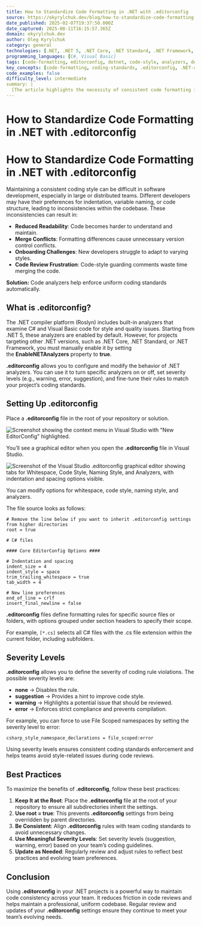 ```yaml
---
title: How to Standardize Code Formatting in .NET with .editorconfig
source: https://okyrylchuk.dev/blog/how-to-standardize-code-formatting-in-dotnet-with-editorconfig/
date_published: 2025-02-07T19:37:50.000Z
date_captured: 2025-08-11T16:15:57.365Z
domain: okyrylchuk.dev
author: Oleg Kyrylchuk
category: general
technologies: [.NET, .NET 5, .NET Core, .NET Standard, .NET Framework, Roslyn, Visual Studio]
programming_languages: [C#, Visual Basic]
tags: [code-formatting, editorconfig, dotnet, code-style, analyzers, development-tools, coding-standards, visual-studio, roslyn, team-collaboration]
key_concepts: [code-formatting, coding-standards, .editorconfig, .NET-analyzers, roslyn-compiler-platform, severity-levels, code-consistency, team-collaboration]
code_examples: false
difficulty_level: intermediate
summary: |
  [The article highlights the necessity of consistent code formatting in .NET development, particularly for team environments, to enhance readability and minimize merge conflicts. It introduces `.editorconfig` as a powerful tool that integrates with the .NET compiler platform (Roslyn) to automate the enforcement of coding standards. The guide details how to set up and configure `.editorconfig` files, including defining rules and their severity levels (e.g., warning, error). By following recommended best practices, teams can leverage `.editorconfig` to maintain a professional and uniform codebase, improving overall development efficiency.]
---
```

# How to Standardize Code Formatting in .NET with .editorconfig

# How to Standardize Code Formatting in .NET with .editorconfig

Maintaining a consistent coding style can be difficult in software development, especially in large or distributed teams. Different developers may have their preferences for indentation, variable naming, or code structure, leading to inconsistencies within the codebase. These inconsistencies can result in:

*   **Reduced Readability**: Code becomes harder to understand and maintain.
*   **Merge Conflicts**: Formatting differences cause unnecessary version control conflicts.
*   **Onboarding Challenges**: New developers struggle to adapt to varying styles.
*   **Code Review Frustration**: Code-style guarding comments waste time merging the code. 

**Solution:** Code analyzers help enforce uniform coding standards automatically.

## **What is .editorconfig?**

The .NET compiler platform (Roslyn) includes built-in analyzers that examine C# and Visual Basic code for style and quality issues. Starting from .NET 5, these analyzers are enabled by default. However, for projects targeting other .NET versions, such as .NET Core, .NET Standard, or .NET Framework, you must manually enable it by setting the **EnableNETAnalyzers** property to **true**.

**.editorconfig** allows you to configure and modify the behavior of .NET analyzers. You can use it to turn specific analyzers on or off, set severity levels (e.g., warning, error, suggestion), and fine-tune their rules to match your project’s coding standards.

## **Setting Up .editorconfig**

Place a **.editorconfig** file in the root of your repository or solution.

![Screenshot showing the context menu in Visual Studio with "New EditorConfig" highlighted.](https://okyrylchuk.dev/wp-content/uploads/2025/02/add-config-png.avif "add config")

You’ll see a graphical editor when you open the **.editorconfig** file in Visual Studio. 

![Screenshot of the Visual Studio .editorconfig graphical editor showing tabs for Whitespace, Code Style, Naming Style, and Analyzers, with indentation and spacing options visible.](https://okyrylchuk.dev/wp-content/uploads/2025/02/vs-editor-png.avif "vs editor")

You can modify options for whitespace, code style, naming style, and analyzers.

The file source looks as follows: 

```
# Remove the line below if you want to inherit .editorconfig settings from higher directories
root = true

# C# files

#### Core EditorConfig Options ####

# Indentation and spacing
indent_size = 4
indent_style = space
trim_trailing_whitespace = true
tab_width = 4

# New line preferences
end_of_line = crlf
insert_final_newline = false
```

**.editorconfig** files define formatting rules for specific source files or folders, with options grouped under section headers to specify their scope.

For example, `[*.cs]` selects all C# files with the .cs file extension within the current folder, including subfolders.

## **Severity Levels**

**.editorconfig** allows you to define the severity of coding rule violations. The possible severity levels are:

*   **none** → Disables the rule.
*   **suggestion** → Provides a hint to improve code style.
*   **warning** → Highlights a potential issue that should be reviewed.
*   **error** → Enforces strict compliance and prevents compilation.

For example, you can force to use File Scoped namespaces by setting the severity level to error: 

```
csharp_style_namespace_declarations = file_scoped:error
```

Using severity levels ensures consistent coding standards enforcement and helps teams avoid style-related issues during code reviews.

## **Best Practices**

To maximize the benefits of **.editorconfig**, follow these best practices:

1.  **Keep It at the Root**: Place the **.editorconfig** file at the root of your repository to ensure all subdirectories inherit the settings.
2.  **Use root = true**: This prevents **.editorconfig** settings from being overridden by parent directories.
3.  **Be Consistent**: Align **.editorconfig** rules with team coding standards to avoid unnecessary changes.
4.  **Use Meaningful Severity Levels**: Set severity levels (suggestion, warning, error) based on your team’s coding guidelines.
5.  **Update as Needed**: Regularly review and adjust rules to reflect best practices and evolving team preferences.

## Conclusion

Using **.editorconfig** in your .NET projects is a powerful way to maintain code consistency across your team. It reduces friction in code reviews and helps maintain a professional, uniform codebase. Regular review and updates of your **.editorconfig** settings ensure they continue to meet your team’s evolving needs.